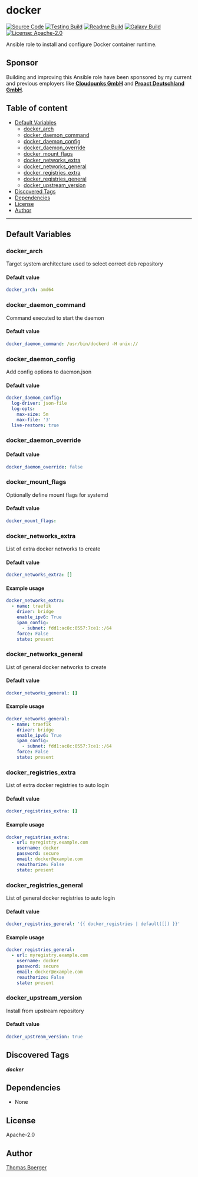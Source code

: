# docker

[![Source Code](https://img.shields.io/badge/github-source%20code-blue?logo=github&logoColor=white)](https://github.com/rolehippie/docker) [![Testing Build](https://github.com/rolehippie/docker/workflows/testing/badge.svg)](https://github.com/rolehippie/docker/actions?query=workflow%3Atesting) [![Readme Build](https://github.com/rolehippie/docker/workflows/readme/badge.svg)](https://github.com/rolehippie/docker/actions?query=workflow%3Areadme) [![Galaxy Build](https://github.com/rolehippie/docker/workflows/galaxy/badge.svg)](https://github.com/rolehippie/docker/actions?query=workflow%3Agalaxy) [![License: Apache-2.0](https://img.shields.io/github/license/rolehippie/docker)](https://github.com/rolehippie/docker/blob/master/LICENSE)

Ansible role to install and configure Docker container runtime.

## Sponsor

Building and improving this Ansible role have been sponsored by my current and previous employers like **[Cloudpunks GmbH](https://cloudpunks.de)** and **[Proact Deutschland GmbH](https://www.proact.eu)**.

## Table of content

- [Default Variables](#default-variables)
  - [docker_arch](#docker_arch)
  - [docker_daemon_command](#docker_daemon_command)
  - [docker_daemon_config](#docker_daemon_config)
  - [docker_daemon_override](#docker_daemon_override)
  - [docker_mount_flags](#docker_mount_flags)
  - [docker_networks_extra](#docker_networks_extra)
  - [docker_networks_general](#docker_networks_general)
  - [docker_registries_extra](#docker_registries_extra)
  - [docker_registries_general](#docker_registries_general)
  - [docker_upstream_version](#docker_upstream_version)
- [Discovered Tags](#discovered-tags)
- [Dependencies](#dependencies)
- [License](#license)
- [Author](#author)

---

## Default Variables

### docker_arch

Target system architecture used to select correct deb repository

#### Default value

```YAML
docker_arch: amd64
```

### docker_daemon_command

Command executed to start the daemon

#### Default value

```YAML
docker_daemon_command: /usr/bin/dockerd -H unix://
```

### docker_daemon_config

Add config options to daemon.json

#### Default value

```YAML
docker_daemon_config:
  log-driver: json-file
  log-opts:
    max-size: 5m
    max-file: '3'
  live-restore: true
```

### docker_daemon_override

#### Default value

```YAML
docker_daemon_override: false
```

### docker_mount_flags

Optionally define mount flags for systemd

#### Default value

```YAML
docker_mount_flags:
```

### docker_networks_extra

List of extra docker networks to create

#### Default value

```YAML
docker_networks_extra: []
```

#### Example usage

```YAML
docker_networks_extra:
  - name: traefik
    driver: bridge
    enable_ipv6: True
    ipam_config:
      - subnet: fdd1:ac8c:0557:7ce1::/64
    force: False
    state: present
```

### docker_networks_general

List of general docker networks to create

#### Default value

```YAML
docker_networks_general: []
```

#### Example usage

```YAML
docker_networks_general:
  - name: traefik
    driver: bridge
    enable_ipv6: True
    ipam_config:
      - subnet: fdd1:ac8c:0557:7ce1::/64
    force: False
    state: present
```

### docker_registries_extra

List of extra docker registries to auto login

#### Default value

```YAML
docker_registries_extra: []
```

#### Example usage

```YAML
docker_registries_extra:
  - url: myregistry.example.com
    username: docker
    password: secure
    email: docker@example.com
    reauthorize: False
    state: present
```

### docker_registries_general

List of general docker registries to auto login

#### Default value

```YAML
docker_registries_general: '{{ docker_registries | default([]) }}'
```

#### Example usage

```YAML
docker_registries_general:
  - url: myregistry.example.com
    username: docker
    password: secure
    email: docker@example.com
    reauthorize: False
    state: present
```

### docker_upstream_version

Install from upstream repository

#### Default value

```YAML
docker_upstream_version: true
```

## Discovered Tags

**_docker_**


## Dependencies

- None

## License

Apache-2.0

## Author

[Thomas Boerger](https://github.com/tboerger)
